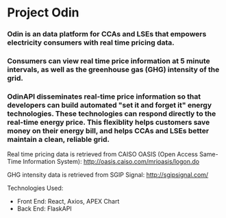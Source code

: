 # Project Odin

### Odin is an data platform for CCAs and LSEs that empowers electricity consumers with real time pricing data.

### Consumers can view real time price information at 5 minute intervals, as well as the greenhouse gas (GHG) intensity of the grid. 

### OdinAPI disseminates real-time price information so that developers can build automated "set it and forget it" energy technologies. These technologies can respond directly to the real-time energy price. This flexiblity helps customers save money on their energy bill, and helps CCAs and LSEs better maintain a clean, reliable grid.

Real time pricing data is retrieved from CAISO OASIS (Open Access Same-Time Information System): http://oasis.caiso.com/mrioasis/logon.do

GHG intensity data is retrieved from SGIP Signal: http://sgipsignal.com/

Technologies Used:
- Front End: React, Axios, APEX Chart
- Back End: FlaskAPI